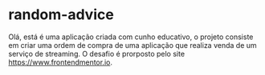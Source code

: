# random-advice
Olá, está é uma aplicação criada com cunho educativo, o projeto consiste em criar uma ordem de compra de uma aplicação que realiza venda de um serviço de streaming. O desafio é prorposto pelo site https://www.frontendmentor.io.
